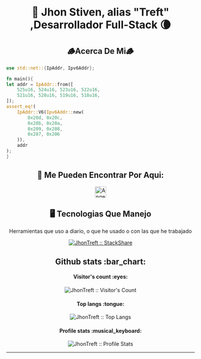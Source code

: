 <h1 align="center"> 👾 Jhon Stiven, alias "Treft" ,Desarrollador Full-Stack 🌘 <h1>

<h2 align="center"> 🪵Acerca De Mi🪵</h2>

```rust
use std::net::{IpAddr, Ipv6Addr};

fn main(){
let addr = IpAddr::from([
    525u16, 524u16, 523u16, 522u16,
    521u16, 520u16, 519u16, 518u16,
]);
assert_eq!(
    IpAddr::V6(Ipv6Addr::new(
        0x20d, 0x20c,
        0x20b, 0x20a,
        0x209, 0x208,
        0x207, 0x206
    )),
    addr
);
}
```

<h2 align="center">👾 Me Pueden Encontrar Por Aqui:</h2>

<p align="center">
  
  <a href="https://www.youtube.com/@programmer_center">
    <img src="https://www.vectorlogo.zone/logos/youtube/youtube-icon.svg" alt="Angel Santiago Jaime Zavala's YouTube Channel" height="30" width="30">
  </a>
</p>

<h2 align="center">🖥 Tecnologias Que Manejo </h2>

<p align="center">Herramientas que uso a diario, o que he usado o con las que he trabajado</p>
<p align="center">
  <a href="https://stackshare.io/caicedomosquerajhonstiven/my-stack">
    <img src="http://img.shields.io/badge/tech-stack-0690fa.svg?style=flat" alt="JhonTreft :: StackShare" />
  </a>
</p>

<h2 align="center">Github stats :bar_chart:</h2>

<h4 align="center">Visitor's count :eyes:</h4>

<p align="center"><img src="https://profile-counter.glitch.me/{JhonTreft}/count.svg" alt="JhonTreft :: Visitor's Count" /></p>

<h4 align="center">Top langs :tongue:</h4>

<p align="center"><img src="https://github-readme-stats.vercel.app/api/top-langs/?username=JhonTreft&langs_count=10&theme=tokyonight&layout=compact" alt="JhonTreft :: Top Langs" /></p>

<h4 align="center">Profile stats :musical_keyboard:</h4>

<p align="center"><img src="https://github-readme-stats.vercel.app/api?username=JhonTreft&show_icons=true&theme=synthwave" alt="JhonTreft :: Profile Stats" /></p>



---
